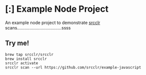 # [:] Example Node Project

An example node project to demonstrate [srcclr](https://www.srcclr.com) scans....................................ssss

## Try me!

```
brew tap srcclr/srcclr
brew install srcclr
srcclr activate
srcclr scan --url https://github.com/srcclr/example-javascript
```

